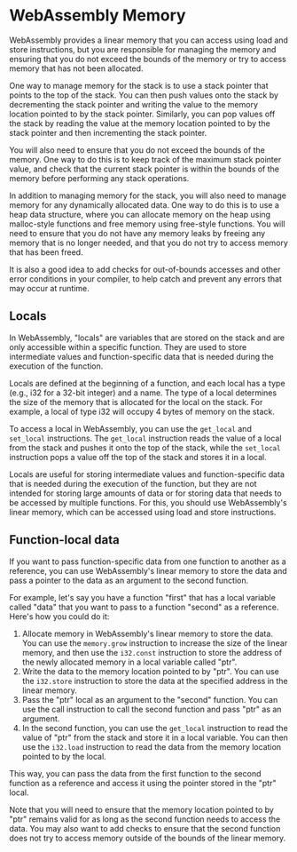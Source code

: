 # WebAssembly Memory

WebAssembly provides a linear memory that you can access using load and store instructions, but you are responsible for managing the memory and ensuring that you do not exceed the bounds of the memory or try to access memory that has not been allocated.

One way to manage memory for the stack is to use a stack pointer that points to the top of the stack. You can then push values onto the stack by decrementing the stack pointer and writing the value to the memory location pointed to by the stack pointer. Similarly, you can pop values off the stack by reading the value at the memory location pointed to by the stack pointer and then incrementing the stack pointer.

You will also need to ensure that you do not exceed the bounds of the memory. One way to do this is to keep track of the maximum stack pointer value, and check that the current stack pointer is within the bounds of the memory before performing any stack operations.

In addition to managing memory for the stack, you will also need to manage memory for any dynamically allocated data. One way to do this is to use a heap data structure, where you can allocate memory on the heap using malloc-style functions and free memory using free-style functions. You will need to ensure that you do not have any memory leaks by freeing any memory that is no longer needed, and that you do not try to access memory that has been freed.

It is also a good idea to add checks for out-of-bounds accesses and other error conditions in your compiler, to help catch and prevent any errors that may occur at runtime.

## Locals

In WebAssembly, "locals" are variables that are stored on the stack and are only accessible within a specific function. They are used to store intermediate values and function-specific data that is needed during the execution of the function.

Locals are defined at the beginning of a function, and each local has a type (e.g., i32 for a 32-bit integer) and a name. The type of a local determines the size of the memory that is allocated for the local on the stack. For example, a local of type i32 will occupy 4 bytes of memory on the stack.

To access a local in WebAssembly, you can use the `get_local` and `set_local` instructions. The `get_local` instruction reads the value of a local from the stack and pushes it onto the top of the stack, while the `set_local` instruction pops a value off the top of the stack and stores it in a local.

Locals are useful for storing intermediate values and function-specific data that is needed during the execution of the function, but they are not intended for storing large amounts of data or for storing data that needs to be accessed by multiple functions. For this, you should use WebAssembly's linear memory, which can be accessed using load and store instructions.

## Function-local data

If you want to pass function-specific data from one function to another as a reference, you can use WebAssembly's linear memory to store the data and pass a pointer to the data as an argument to the second function.

For example, let's say you have a function "first" that has a local variable called "data" that you want to pass to a function "second" as a reference. Here's how you could do it:

1. Allocate memory in WebAssembly's linear memory to store the data. You can use the `memory.grow` instruction to increase the size of the linear memory, and then use the `i32.const` instruction to store the address of the newly allocated memory in a local variable called "ptr".
2. Write the data to the memory location pointed to by "ptr". You can use the `i32.store` instruction to store the data at the specified address in the linear memory.
3. Pass the "ptr" local as an argument to the "second" function. You can use the call instruction to call the second function and pass "ptr" as an argument.
4. In the second function, you can use the `get_local` instruction to read the value of "ptr" from the stack and store it in a local variable. You can then use the `i32.load` instruction to read the data from the memory location pointed to by the local.

This way, you can pass the data from the first function to the second function as a reference and access it using the pointer stored in the "ptr" local.

Note that you will need to ensure that the memory location pointed to by "ptr" remains valid for as long as the second function needs to access the data. You may also want to add checks to ensure that the second function does not try to access memory outside of the bounds of the linear memory.
